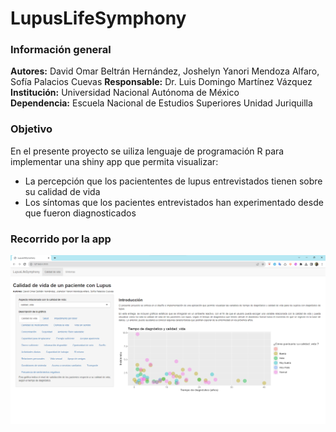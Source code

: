 # LupusLifeSymphony
### Información general
**Autores:** David Omar Beltrán Hernández, Joshelyn Yanori Mendoza Alfaro, Sofía Palacios Cuevas
**Responsable:** Dr. Luis Domingo Martínez Vázquez</br>
**Institución:** Universidad Nacional Autónoma de México</br>
**Dependencia:** Escuela Nacional de Estudios Superiores Unidad Juriquilla</br>
### Objetivo
En el presente proyecto se uiliza lenguaje de programación R para implementar una shiny app que permita visualizar:
* La percepción que los paciententes de lupus entrevistados tienen sobre su calidad de vida
* Los síntomas que los pacientes entrevistados han experimentado desde que fueron diagnosticados

### Recorrido por la app


![](https://github.com/JBSspc/EI7/blob/main/ProyectoFinal/img/cv_tab.png)
